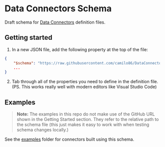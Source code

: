 # Data Connectors Schema

Draft schema for [Data Connectors](https://learn.microsoft.com/en-us/azure/sentinel/data-connector-ui-definitions-reference) definition files.

## Getting started

1. In a new JSON file, add the following property at the top of the file: 

```json
{
    "$schema": "https://raw.githubusercontent.com/camilo86/DataConnectorSchema/refs/heads/main/schema.json",
    ...
}
```

2. Tab through all of the properties you need to define in the definition file. (PS. This works really well with modern editors like Visual Studio Code)

## Examples

> **Note:** The examples in this repo do not make use of the GitHub URL shown in the Getting Started section. They refer to the relative path to the schema file (this just makes it easy to work with when testing schema changes locally.)

 See the [examples](./examples/) folder for connectors built using this schema.

